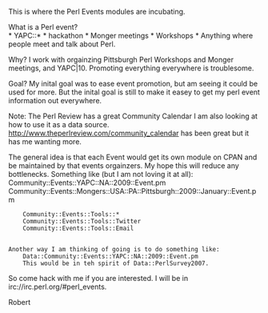 
This is where the Perl Events modules are incubating.

What is a Perl event?  
	* YAPC::*
	* hackathon
	* Monger meetings
	* Workshops
	* Anything  where people meet and talk about Perl.

Why?
	I work with orgainzing Pittsburgh Perl Workshops and Monger meetings, and YAPC|10.  Promoting everything everywhere is troublesome.


Goal?
	My inital goal was to ease event promotion, but am seeing it could be used for more.  But the inital goal is still to make it easey to get my perl event information out everywhere.



Note:  The Perl Review has a great Community Calendar I am also looking at how to use it as a data source.
http://www.theperlreview.com/community_calendar has been great but it has me wanting more.


The general idea is that each Event would get its own module on CPAN and be maintained by that events orgainzers.  My hope this will reduce any bottlenecks.
	Something like (but I am not loving it at all):
		Community::Events::YAPC::NA::2009::Event.pm
		Community::Events::Mongers::USA::PA::Pittsburgh::2009::January::Event.pm

		Community::Events::Tools::*
		Community::Events::Tools::Twitter
		Community::Events::Tools::Email


	Another way I am thinking of going is to do something like:
		Data::Community::Events::YAPC::NA::2009::Event.pm
		This would be in teh spirit of Data::PerlSurvey2007.


So come hack with me if you are interested.  I will be in irc://irc.perl.org/#perl_events.

Robert
